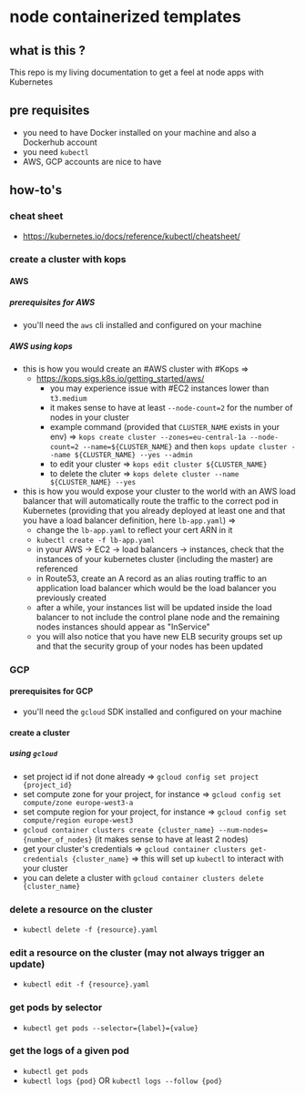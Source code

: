 # node containerized templates

## what is this ?

This repo is my living documentation to get a feel at node apps with Kubernetes

## pre requisites

- you need to have Docker installed on your machine and also a Dockerhub account
- you need `kubectl`
- AWS, GCP accounts are nice to have

## how-to's

### cheat sheet

- <https://kubernetes.io/docs/reference/kubectl/cheatsheet/>

### create a cluster with kops

#### AWS

##### prerequisites for AWS

- you'll need the `aws` cli installed and configured on your machine

##### AWS using kops

- this is how you would create an #AWS cluster with #Kops =>
  - <https://kops.sigs.k8s.io/getting_started/aws/>
    - you may experience issue with #EC2 instances lower than `t3.medium`
    - it makes sense to have at least `--node-count=2` for the number of nodes in your cluster
    - example command (provided that `CLUSTER_NAME` exists in your env) => `kops create cluster --zones=eu-central-1a --node-count=2 --name=${CLUSTER_NAME}` and then `kops update cluster --name ${CLUSTER_NAME} --yes --admin`
    - to edit your cluster => `kops edit cluster ${CLUSTER_NAME}`
    - to delete the cluter => `kops delete cluster --name ${CLUSTER_NAME} --yes`
- this is how you would expose your cluster to the world with an AWS load balancer that will automatically route the traffic to the correct pod in Kubernetes (providing that you already deployed at least one and that you have a load balancer definition, here `lb-app.yaml`) =>
  - change the `lb-app.yaml` to reflect your cert ARN in it
  - `kubectl create -f lb-app.yaml`
  - in your AWS -> EC2 -> load balancers -> instances, check that the instances of your kubernetes cluster (including the master) are referenced
  - in Route53, create an A record as an alias routing traffic to an application load balancer which would be the load balancer you previously created
  - after a while, your instances list will be updated inside the load balancer to not include the control plane node and the remaining nodes instances should appear as "InService"
  - you will also notice that you have new ELB security groups set up and that the security group of your nodes has been updated

### GCP

#### prerequisites for GCP

- you'll need the `gcloud` SDK installed and configured on your machine

#### create a cluster

##### using `gcloud`

- set project id if not done already => `gcloud config set project {project_id}`
- set compute zone for your project, for instance => `gcloud config set compute/zone europe-west3-a`
- set compute region for your project, for instance => `gcloud config set compute/region europe-west3`
- `gcloud container clusters create {cluster_name} --num-nodes={number_of_nodes}` (it makes sense to have at least 2 nodes)
- get your cluster's credentials => `gcloud container clusters get-credentials {cluster_name}` => this will set up `kubectl` to interact with your cluster
- you can delete a cluster with `gcloud container clusters delete {cluster_name}`

### delete a resource on the cluster

- `kubectl delete -f {resource}.yaml`

### edit a resource on the cluster (may not always trigger an update)

- `kubectl edit -f {resource}.yaml`

### get pods by selector

- `kubectl get pods --selector={label}={value}`

### get the logs of a given pod

- `kubectl get pods`
- `kubectl logs {pod}` OR `kubectl logs --follow {pod}`
